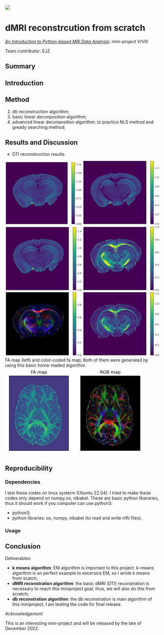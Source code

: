 [![](https://img.shields.io/badge/Visit-our%20project%20page-ff69b4)](https://github.com/zhangerjun/Introduction_To_Python-based_Biomedical_Data_Analysis)


# dMRI reconstrcution from scratch
*[An Introduction to Python-based MRI Data Analysis](https://github.com/zhangerjun/Introduction_To_Python-based_Biomedical_Data_Analysis): mini-project V/VIII*

Team contributor: EJZ



## Summary


## Introduction

## Method
2. dti reconstruction algorithm;
3. basic linear deconposition algorithm;
4. advanced linear deconposition algorithm: to practice NLS method and gready searching method;




## Results and Discussion
* DTI reconstruction results
<div align="left">
    <img src="./image/dti_reconstruction_test_ad.png" width="250"  alt="1" title="ad map">
    <img src="./image/dti_reconstruction_test_rd.png" width="250"  alt="1" title="rd map">
    <img src="./image/dti_reconstruction_test_md.png" width="250"  alt="1" title="md map">
	<img src="./image/dti_reconstruction_test_fa.png" width="250"  alt="1" title="fa map">
    <img src="./image/dti_reconstruction_test_rgb.png" width="250" alt="1" title="color coded fa map">
    <img src="./image/dti_reconstruction_test_dwi0.png" width="250"  alt="1" title="b0 map">
</div>
FA map (left) and color-coded fa map; Both of them were generated by using this basic home-maded algorithm.
<div align="left">
    <img src="./image/output_rgb.png" width="450"  alt="1" title="fa and rgb map">
</div>


## Reproducibility

### Dependencies
I test these codes on linux systerm (Ubuntu 22.04). I tried to make these codes only depend on numpy,os, nibabel. These are basic python libararies, thus it should work if you computer can use python3.

* python3;
* python libraries: os, numpy, nibabel (to read and write nifti files).
### Usage


## Conclusion

Deliverables:
* **k means algorithm**: EM algorithm is important to this project. k-means algorithm is an perfect example
    to excersice EM, so I wrote k means from scatch;
* **dMRI reconstration algorithm**: the basic dMRI (DTI) reconstration is necessary to reach this miniproject goal, thus, we will also do this from scratch;
* **db reconstration algorithm**: the db reconstration is main algorithm of this miniproject, I am testing the code for final release.

*Acknowledgement*

This is an interesting mini-project and will be released by the late of December 2022.